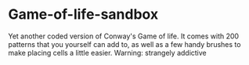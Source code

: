 # Game-of-life-sandbox
Yet another coded version of Conway's Game of life. It comes with 200 patterns that you yourself can add to, as well as a few handy brushes to make placing cells a little easier. Warning: strangely addictive
